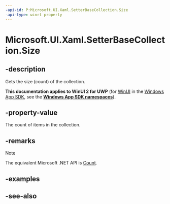 ```yaml
---
-api-id: P:Microsoft.UI.Xaml.SetterBaseCollection.Size
-api-type: winrt property
---
```


<!-- Property syntax
public uint Size { get; }
-->

# Microsoft.UI.Xaml.SetterBaseCollection.Size

## -description
Gets the size (count) of the collection.

**This documentation applies to WinUI 2 for UWP** (for [WinUI](/windows/apps/winui/winui3/) in the [Windows App SDK](/windows/apps/windows-app-sdk/), see the **[Windows App SDK namespaces](/windows/windows-app-sdk/api/winrt/)**).

## -property-value
The count of items in the collection.

## -remarks
> [!NOTE]
> The equivalent Microsoft .NET  API is [Count](setterbasecollection_count.md).

## -examples

## -see-also
